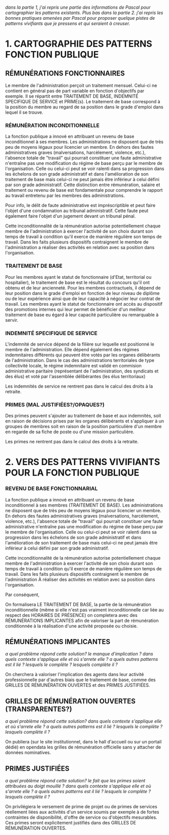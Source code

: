 *dans la partie 1, j'ai repris une partie des informations de Pascal pour cartographier les patterns existants. Plus bas dans la partie 2. j'ai repris les bonnes pratiques amenées par Pascal pour proposer quelque pistes de patterns vivifiants que je pressens et qui seraient à creuser.*


# 1. CARTOGRAPHIE DES PATTERNS FONCTION PUBLIQUE

## RÉMUNÉRATIONS FONCTIONNAIRES

Le membre de l'administration perçoit un traitement mensuel. Celui-ci ne contient en général pas de part variable en fonction d'objectifs par exemple. Il se répartit entre TRAITEMENT DE BASE, INDEMNITÉ SPECIFIQUE DE SERVICE et PRIME(s). Le traitement de base correspond à la position du membre au regard de sa position dans le grade d'emploi dans lequel il se trouve.

### RÉMUNÉRATION INCONDITIONNELLE

La fonction publique a innové en attribuant un revenu de base inconditionnel à ses membres. Les administrations ne disposent que de très peu de moyens légaux pour licencier un membre. En dehors des fautes administratives graves (malversations, harcèlement, violence, etc.), l'absence totale de "travail" qui pourrait constituer une faute administrative n'entraîne pas une modification du régime de base perçu par le membre de l'organisation. Celle ou celui-ci peut se voir ralenti dans sa progression dans les échelons de son grade administratif et dans l'amélioration de son traitement de base mais celui-ci ne peut jamais être inférieur à celui défini par son grade administratif. Cette distinction entre rémunération, salaire et traitement ou revenu de base est fondamentale pour comprendre le rapport au travail entretenu par les membres des administrations.

Pour info, le délit de faute administrative est impréscriptible et peut faire l'objet d'une condamnation au tribunal administratif. Cette faute peut également faire l'objet d'un jugement devant un tribunal pénal.

Cette inconditionnalité de la rémunération autorise potentiellement chaque membre de l'administration à exercer l'activité de son choix durant son temps de travail à condition qu'il exerce de manière régulière son temps de travail. Dans les faits plusieurs dispositifs contraignent le membre de l'administration a réaliser des activités en relation avec sa position dans l'organisation.


### TRAITEMENT DE BASE

Pour les membres ayant le statut de fonctionnaire (d'Etat, territorial ou hospitalier), le traitement de base est le résultat du concours qu'il ont obtenu et de leur ancienneté. Pour les membres contractuels, il dépend de leur position dans le grade d'emploi en fonction de leur niveau de diplôme ou de leur expérience ainsi que de leur capacité à négocier leur contrat de travail. Les membres ayant le statut de fonctionnaire ont accès au dispositif des promotions internes qui leur permet de bénéficier d'un meilleur traitement de base eu égard à leur capacité particulière ou remarquable à servir.


### INDEMNITÉ SPECIFIQUE DE SERVICE

L'indemnité de service dépend de la filière sur lequelle est positionné le membre de l'administration. Elle dépend également des régimes indemnitaires différents qui peuvent être votés par les organes délibérants de l'administration. Dans le cas des administrations territoriales de type collectivité locale, le régime indemnitaire est validé en commision administrative paritaire (représentant de l'administration, des syndicats et des élus) et voté par l'assemblée délibérantes (les élus territoriaux)

Les indemnités de service ne rentrent pas dans le calcul des droits à la retraite.

### PRIMES (MAL JUSTIFIÉES?/OPAQUES?)

Des primes peuvent s'ajouter au traitement de base et aux indemnités, soit en raison de décisions prises par les organes délibérants et s'appliquer à un groupes de membres soit en raison de la position particulière d'un membre en regarde de sa fiche de poste ou d'une mission particulière.

Les primes ne rentrent pas dans le calcul des droits à la retraite.


# 2. VERS DES PATTERNS VIVIFIANTS POUR LA FONCTION PUBLIQUE 

### REVENU DE BASE FONCTIONNARIAL 

La fonction publique a innové en attribuant un revenu de base inconditionnel à ses membres (TRAITEMENT DE BASE). Les administrations ne disposent que de très peu de moyens légaux pour licencier un membre. En dehors des fautes administratives graves (malversations, harcèlement, violence, etc.), l'absence totale de "travail" qui pourrait constituer une faute administrative n'entraîne pas une modification du régime de base perçu par le membre de l'organisation. Celle ou celui-ci peut se voir ralenti dans sa progression dans les échelons de son grade administratif et dans l'amélioration de son traitement de base mais celui-ci ne peut jamais être inférieur à celui défini par son grade administratif.

Cette inconditionnalité de la rémunération autorise potentiellement chaque membre de l'administration à exercer l'activité de son choix durant son temps de travail à condition qu'il exerce de manière régulière son temps de travail. Dans les faits plusieurs dispositifs contraignent le membre de l'administration À réaliser des activités en relation avec sa position dans l'organisation.

Par conséquent,

On formalisera LE TRAITEMENT DE BASE, la partie de la rémunération inconditionnelle (même si elle n'est pas vraiment inconditionnelle car liée au respect des HORAIRES DE PRÉSENCE) on completera avec des RÉMUNÉRATIONS IMPLICANTES afin de valoriser  la part de rémunération conditionnée à la réalisation d'une activité proposée ou choisie.


## RÉMUNÉRATIONS IMPLICANTES

*a quel problème répond cette solution? le manque d'implication ? dans quels contexte s'applique elle et où s'arrete elle ? a quels autres patterns est il lié ? lesquels le complète ? lesquels complète il ?*

On cherchera à valoriser l'implication des agents dans leur activité professionnelle par d'autres biais que le traitement de base, comme des GRILLES DE RÉMUNÉRATION OUVERTES et des PRIMES JUSTIFIÉES.


## GRILLES DE RÉMUNÉRATION OUVERTES (TRANSPARENTES?)

*a quel problème répond cette solution? dans quels contexte s'applique elle et où s'arrete elle ? a quels autres patterns est il lié ? lesquels le complète ? lesquels complète il ?*

On publiera (sur le site institutionnel, dans le hall d'accueil ou sur un portail dédié) en opendata les grilles de rémunération officielle sans y attacher de données nominatives.

## PRIMES JUSTIFIÉES

*a quel problème répond cette solution? le fait que les primes soient attribuées au doigt mouillé ? dans quels contexte s'applique elle et où s'arrete elle ? a quels autres patterns est il lié ? lesquels le complète ? lesquels complète il ?*

On privilégiera le versement de prime de projet ou de primes de services réellement liées aux activités d'un service soumis par exemple à de fortes contraintes de disponibilité, d'offre de service ou d'objectifs mesurables. Ces primes seront explicitement justifiés dans des GRILLES DE RÉMUNÉRATION OUVERTES.

